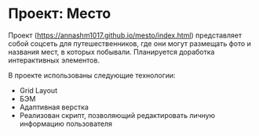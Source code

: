 # Проект: Место

Проект (https://annashm1017.github.io/mesto/index.html) представляет собой соцсеть для путешественников, где они могут размещать фото и названия мест, в которых побывали. Планируется доработка интерактивных элементов.

В проекте использованы следующие технологии:
* Grid Layout
* БЭМ
* Адаптивная верстка
* Реализован скрипт, позволяющий редактировать личную информацию пользователя
